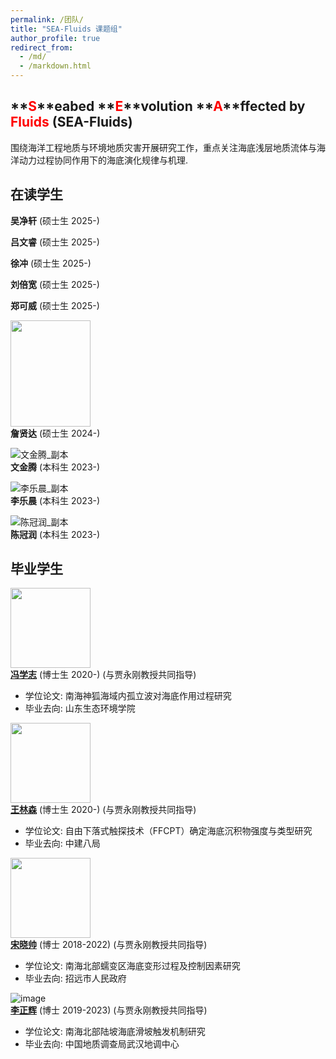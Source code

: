 ```yaml
---
permalink: /团队/
title: "SEA-Fluids 课题组"
author_profile: true
redirect_from: 
  - /md/
  - /markdown.html
---
```

## **<font color='red'>S</font>**eabed **<font color='red'>E</font>**volution **<font color='red'>A</font>**ffected by **<font color='red'>Fluids</font>** (SEA-Fluids)
围绕海洋工程地质与环境地质灾害开展研究工作，重点关注海底浅层地质流体与海洋动力过程协同作用下的海底演化规律与机理.

## 在读学生
**吴净轩** (硕士生 2025-) 

**吕文睿** (硕士生 2025-) 

**徐冲** (硕士生 2025-) 

**刘倍宽** (硕士生 2025-) 

**郑可威** (硕士生 2025-) 

<img src="https://github.com/Chaoqizhu/Chaoqizhu.github.io/assets/58731405/f8087d06-ee27-4be0-948b-58862365d6d0" width="128" height="170"><br>
**詹贤达** (硕士生 2024-) 

![文金腾_副本](https://github.com/user-attachments/assets/2526b610-4639-4d6a-a83c-d177f899bda5)<br>
**文金腾** (本科生 2023-) 

![李乐晨_副本](https://github.com/user-attachments/assets/5ca8f462-e4b9-49c5-aa45-038391827b31)<br>
**李乐晨** (本科生 2023-) 

![陈冠润_副本](https://github.com/user-attachments/assets/bd2e8cd9-9b4a-4311-be2a-22508084968b)<br>
**陈冠润** (本科生 2023-) 

## 毕业学生
<img src="https://github.com/Chaoqizhu/Chaoqizhu.github.io/assets/58731405/4cffe9c4-37a1-42f4-b50b-37c543658312" width="128" height="128"><br>
**[冯学志](https://www.researchgate.net/profile/Xuezhi-Feng-3)** (博士生 2020-) (与贾永刚教授共同指导)
* 学位论文: 南海神狐海域内孤立波对海底作用过程研究  <br>
* 毕业去向: 山东生态环境学院

<img src="https://github.com/Chaoqizhu/Chaoqizhu.github.io/assets/58731405/ca41a646-6196-4457-aa4a-c55c76eb533b" width="128" height="128"><br>
**[王林森](https://www.researchgate.net/profile/Linsen-Wang)** (博士生 2020-) (与贾永刚教授共同指导)
* 学位论文: 自由下落式触探技术（FFCPT）确定海底沉积物强度与类型研究  <br>
* 毕业去向: 中建八局
  
<img src="https://i1.rgstatic.net/ii/profile.image/864276776497152-1583071049061_Q512/Xiaoshuai-Song.jpg" width="128" height="128">  <br>
**[宋晓帅](https://www.researchgate.net/profile/Xiaoshuai-Song)** (博士 2018-2022) (与贾永刚教授共同指导)  <br>
* 学位论文: 南海北部蠕变区海底变形过程及控制因素研究  <br>
* 毕业去向: 招远市人民政府

![image](https://i1.rgstatic.net/ii/profile.image/11431281103741269-1669814357677_Q128/Zhenghui_Li10.jpg) <br>
**[李正辉](https://www.researchgate.net/profile/Zhenghui_Li10)** (博士 2019-2023) (与贾永刚教授共同指导)  <br>
* 学位论文: 南海北部陆坡海底滑坡触发机制研究  <br>
* 毕业去向: 中国地质调查局武汉地调中心
